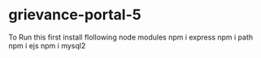# grievance-portal-5
To Run this first install flollowing node modules
npm i express
npm i path 
npm i ejs
npm i mysql2
